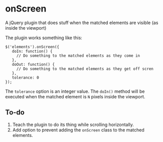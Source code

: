 onScreen
========

A jQuery plugin that does stuff when the matched elements are visible (as inside the viewport)

The plugin works something like this:

    $('elements').onScreen({
       doIn: function() {
         // Do something to the matched elements as they come in
       },
       doOut: function() {
         // Do something to the matched elements as they get off scren
       },
       tolerance: 0
    });

The `tolerance` option is an integer value. The `doIn()` method will be executed when the matched element is `N` pixels inside the viewport.

To-do
-----

1. Teach the plugin to do its thing while scrolling horizontally.
2. Add option to prevent adding the `onScreen` class to the matched elements.
